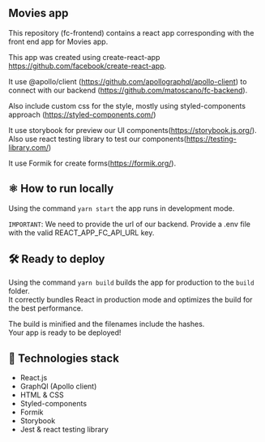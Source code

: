 ## Movies app

This repository (fc-frontend) contains a react app corresponding with the front end app for Movies app.

This app was created using create-react-app https://github.com/facebook/create-react-app.

It use @apollo/client (https://github.com/apollographql/apollo-client) to connect with our backend (https://github.com/matoscano/fc-backend).

Also include custom css for the style, mostly using styled-components approach (https://styled-components.com/)

It use storybook for preview our UI components(https://storybook.js.org/). Also use react testing library to test our components(https://testing-library.com/)

It use Formik for create forms(https://formik.org/).

## ⚛️ How to run locally

Using the command `yarn start` the app runs in development mode.

`IMPORTANT`: We need to provide the url of our backend. Provide a .env file with the valid REACT_APP_FC_API_URL key.

## 🛠 Ready to deploy

Using the command `yarn build` builds the app for production to the `build` folder.<br />
It correctly bundles React in production mode and optimizes the build for the best performance.

The build is minified and the filenames include the hashes.<br />
Your app is ready to be deployed!

## 🚀 Technologies stack

- React.js
- GraphQl (Apollo client)
- HTML & CSS
- Styled-components
- Formik
- Storybook
- Jest & react testing library
